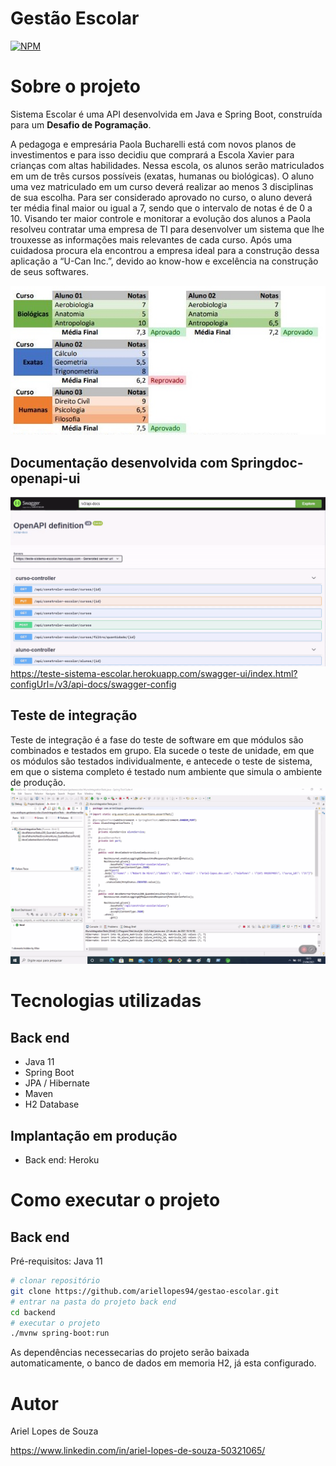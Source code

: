# Gestão Escolar 
[![NPM](https://img.shields.io/npm/l/react)](https://github.com/ariellopes94/gestao-escolar/blob/main/LICENSE) 

# Sobre o projeto

Sistema Escolar é uma API desenvolvida em Java e Spring Boot, construída para um  **Desafio de Pogramação**.


A pedagoga e empresária Paola Bucharelli está com novos planos de investimentos e
para isso decidiu que comprará a Escola Xavier para crianças com altas habilidades. Nessa escola,
os alunos serão matriculados em um de três cursos possíveis (exatas, humanas ou biológicas).
O aluno uma vez matriculado em um curso deverá realizar ao menos 3 disciplinas de sua
escolha. Para ser considerado aprovado no curso, o aluno deverá ter média final maior ou igual
a 7, sendo que o intervalo de notas é de 0 a 10.
Visando ter maior controle e monitorar a evolução dos alunos a Paola resolveu contratar
uma empresa de TI para desenvolver um sistema que lhe trouxesse as informações mais
relevantes de cada curso. Após uma cuidadosa procura ela encontrou a empresa ideal para a
construção dessa aplicação a “U-Can Inc.”, devido ao know-how e excelência na construção de
seus softwares.

![Mobile 1](https://github.com/ariellopes94/exemplo-readme/blob/main/imagem%20do%20Exemplo.png) 



## Documentação desenvolvida com Springdoc-openapi-ui
![Mobile 2](https://github.com/ariellopes94/exemplo-readme/blob/main/Sistema%20Escolar%20Documentacao%20gif.gif?raw=true)
https://teste-sistema-escolar.herokuapp.com/swagger-ui/index.html?configUrl=/v3/api-docs/swagger-config

## Teste de integração
Teste de integração é a fase do teste de software em que módulos são combinados e testados em grupo. 
Ela sucede o teste de unidade, em que os módulos são testados individualmente, e antecede o teste de
sistema, em que o sistema completo é testado num ambiente que simula o ambiente de produção.
![Web 1](https://github.com/ariellopes94/exemplo-readme/blob/main/teste%20de%20integra%C3%A7%C3%A3o.gif)


# Tecnologias utilizadas
## Back end
- Java 11
- Spring Boot
- JPA / Hibernate
- Maven
- H2 Database

## Implantação em produção
- Back end: Heroku

# Como executar o projeto

## Back end
Pré-requisitos: Java 11

```bash
# clonar repositório
git clone https://github.com/ariellopes94/gestao-escolar.git
# entrar na pasta do projeto back end
cd backend
# executar o projeto
./mvnw spring-boot:run
```
As dependências necessecarias do projeto serão baixada automaticamente,
o banco de dados em memoria H2, já esta configurado.


# Autor

Ariel Lopes de Souza

https://www.linkedin.com/in/ariel-lopes-de-souza-50321065/
